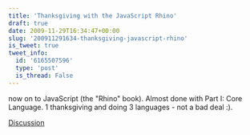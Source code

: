 ```yaml
---
title: 'Thanksgiving with the JavaScript Rhino'
draft: true
date: 2009-11-29T16:34:47+00:00
slug: '200911291634-thanksgiving-javascript-rhino'
is_tweet: true
tweet_info:
  id: '6165507596'
  type: 'post'
  is_thread: False
---
```




now on to JavaScript (the "Rhino" book). Almost done with Part I: Core Language. 1 thanksgiving and doing 3 languages - not a bad deal :).

[Discussion](https://x.com/sytelus/status/6165507596)
